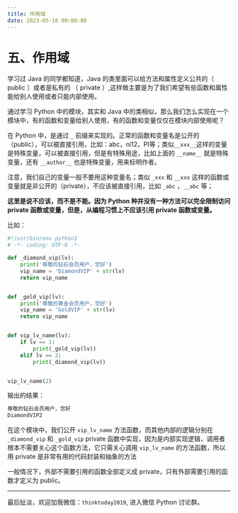 ```yaml
---
title: 作用域
date: 2023-05-16 00:00:00
---
```


# 五、作用域 #

学习过 Java 的同学都知道，Java 的类里面可以给方法和属性定义公共的（ public ）或者是私有的 （ private ）,这样做主要是为了我们希望有些函数和属性能给别人使用或者只能内部使用。

 通过学习 Python 中的模块，其实和 Java 中的类相似，那么我们怎么实现在一个模块中，有的函数和变量给别人使用，有的函数和变量仅仅在模块内部使用呢？

在 Python 中，是通过 `_` 前缀来实现的。正常的函数和变量名是公开的（public），可以被直接引用，比如：abc，ni12，PI等；类似`__xxx__`这样的变量是特殊变量，可以被直接引用，但是有特殊用途，比如上面的 `__name__` 就是特殊变量，还有 `__author__` 也是特殊变量，用来标明作者。

注意，我们自己的变量一般不要用这种变量名；类似 `_xxx` 和 `__xxx` 这样的函数或变量就是非公开的（private），不应该被直接引用，比如 `_abc` ，`__abc` 等；

**这里是说不应该，而不是不能。因为 Python 种并没有一种方法可以完全限制访问 private 函数或变量，但是，从编程习惯上不应该引用 private 函数或变量。**

比如：

```python
#!/usr/bin/env python3
# -*- coding: UTF-8 -*-

def _diamond_vip(lv):
    print('尊敬的钻石会员用户，您好')
    vip_name = 'DiamondVIP' + str(lv)
    return vip_name


def _gold_vip(lv):
    print('尊敬的黄金会员用户，您好')
    vip_name = 'GoldVIP' + str(lv)
    return vip_name


def vip_lv_name(lv):
    if lv == 1:
        print(_gold_vip(lv))
    elif lv == 2:
        print(_diamond_vip(lv))


vip_lv_name(2)

```

输出的结果：

```txt
尊敬的钻石会员用户，您好
DiamondVIP2
```

在这个模块中，我们公开 `vip_lv_name`  方法函数，而其他内部的逻辑分别在 `_diamond_vip` 和 `_gold_vip` private 函数中实现，因为是内部实现逻辑，调用者根本不需要关心这个函数方法，它只需关心调用 `vip_lv_name`  的方法函数，所以用 private 是非常有用的代码封装和抽象的方法

一般情况下，外部不需要引用的函数全部定义成 private，只有外部需要引用的函数才定义为 public。

------------------------

最后扯淡，欢迎加我微信：`thinktoday2019`, 进入微信 Python 讨论群。